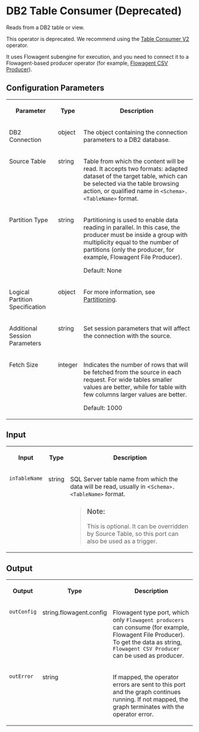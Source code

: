 <!-- loio42e6f7aed1714b51ab00e41ec7745be7 -->

# DB2 Table Consumer \(Deprecated\)

Reads from a DB2 table or view.



This operator is deprecated. We recommend using the [Table Consumer V2](table-consumer-v2-1e5f0ee.md) operator.

It uses Flowagent subengine for execution, and you need to connect it to a Flowagent-based producer operator \(for example, [Flowagent CSV Producer](flowagent-csv-producer-eb59df8.md)\).



<a name="loio42e6f7aed1714b51ab00e41ec7745be7__section_hgl_2p2_p2b"/>

## Configuration Parameters


<table>
<tr>
<th valign="top">

Parameter

</th>
<th valign="top">

Type

</th>
<th valign="top">

Description

</th>
</tr>
<tr>
<td valign="top">

DB2 Connection

</td>
<td valign="top">

object

</td>
<td valign="top">

The object containing the connection parameters to a DB2 database.

</td>
</tr>
<tr>
<td valign="top">

Source Table

</td>
<td valign="top">

string

</td>
<td valign="top">

Table from which the content will be read. It accepts two formats: adapted dataset of the target table, which can be selected via the table browsing action, or qualified name in `<Schema>.<TableName>` format.

</td>
</tr>
<tr>
<td valign="top">

Partition Type

</td>
<td valign="top">

string

</td>
<td valign="top">

Partitioning is used to enable data reading in parallel. In this case, the producer must be inside a group with multiplicity equal to the number of partitions \(only the producer, for example, Flowagent File Producer\).

Default: None

</td>
</tr>
<tr>
<td valign="top">

Logical Partition Specification

</td>
<td valign="top">

object

</td>
<td valign="top">

For more information, see [Partitioning](partitioning-86085d9.md).

</td>
</tr>
<tr>
<td valign="top">

Additional Session Parameters

</td>
<td valign="top">

string

</td>
<td valign="top">

Set session parameters that will affect the connection with the source.

</td>
</tr>
<tr>
<td valign="top">

Fetch Size

</td>
<td valign="top">

integer

</td>
<td valign="top">

Indicates the number of rows that will be fetched from the source in each request. For wide tables smaller values are better, while for table with few columns larger values are better.

Default: 1000

</td>
</tr>
</table>



<a name="loio42e6f7aed1714b51ab00e41ec7745be7__section_jgl_2p2_p2b"/>

## Input


<table>
<tr>
<th valign="top">

Input

</th>
<th valign="top">

Type

</th>
<th valign="top">

Description

</th>
</tr>
<tr>
<td valign="top">

`inTableName` 

</td>
<td valign="top">

string

</td>
<td valign="top">

SQL Server table name from which the data will be read, usually in <`Schema>.<TableName>` format.

> ### Note:  
> This is optional. It can be overridden by Source Table, so this port can also be used as a trigger.



</td>
</tr>
</table>



<a name="loio42e6f7aed1714b51ab00e41ec7745be7__section_lgl_2p2_p2b"/>

## Output


<table>
<tr>
<th valign="top">

Output

</th>
<th valign="top">

Type

</th>
<th valign="top">

Description

</th>
</tr>
<tr>
<td valign="top">

`outConfig` 

</td>
<td valign="top">

string.flowagent.config

</td>
<td valign="top">

Flowagent type port, which only `Flowagent producers` can consume \(for example, Flowagent File Producer\). To get the data as string, `Flowagent CSV Producer` can be used as producer.

</td>
</tr>
<tr>
<td valign="top">

`outError` 

</td>
<td valign="top">

string

</td>
<td valign="top">

If mapped, the operator errors are sent to this port and the graph continues running. If not mapped, the graph terminates with the operator error.

</td>
</tr>
</table>

